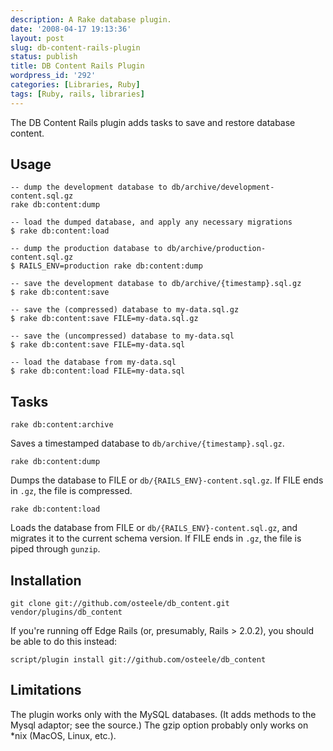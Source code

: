 ```yaml
---
description: A Rake database plugin.
date: '2008-04-17 19:13:36'
layout: post
slug: db-content-rails-plugin
status: publish
title: DB Content Rails Plugin
wordpress_id: '292'
categories: [Libraries, Ruby]
tags: [Ruby, rails, libraries]
---
```


The DB Content Rails plugin adds tasks to save and restore database content.

<!-- more -->

## Usage

    -- dump the development database to db/archive/development-content.sql.gz
    rake db:content:dump

    -- load the dumped database, and apply any necessary migrations
    $ rake db:content:load

    -- dump the production database to db/archive/production-content.sql.gz
    $ RAILS_ENV=production rake db:content:dump

    -- save the development database to db/archive/{timestamp}.sql.gz
    $ rake db:content:save

    -- save the (compressed) database to my-data.sql.gz
    $ rake db:content:save FILE=my-data.sql.gz

    -- save the (uncompressed) database to my-data.sql
    $ rake db:content:save FILE=my-data.sql

    -- load the database from my-data.sql
    $ rake db:content:load FILE=my-data.sql

## Tasks

    rake db:content:archive

Saves a timestamped database to `db/archive/{timestamp}.sql.gz`.

    rake db:content:dump

Dumps the database to FILE or `db/{RAILS_ENV}-content.sql.gz`.  If FILE ends in `.gz`, the file is compressed.

    rake db:content:load

Loads the database from FILE or `db/{RAILS_ENV}-content.sql.gz`, and migrates it to the current schema version.  If FILE ends in `.gz`, the file is piped through `gunzip`.

## Installation

    git clone git://github.com/osteele/db_content.git vendor/plugins/db_content

If you're running off Edge Rails (or, presumably, Rails > 2.0.2), you should be able to do this instead:

    script/plugin install git://github.com/osteele/db_content

## Limitations

The plugin works only with the MySQL databases. (It adds methods to the Mysql adaptor; see the source.)  The gzip option probably only works on \*nix (MacOS, Linux, etc.).
